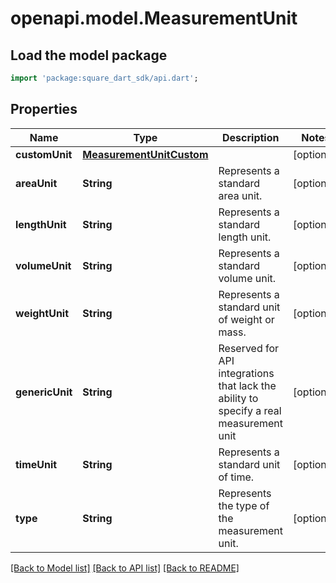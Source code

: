 # openapi.model.MeasurementUnit

## Load the model package
```dart
import 'package:square_dart_sdk/api.dart';
```

## Properties
Name | Type | Description | Notes
------------ | ------------- | ------------- | -------------
**customUnit** | [**MeasurementUnitCustom**](MeasurementUnitCustom.md) |  | [optional] 
**areaUnit** | **String** | Represents a standard area unit. | [optional] 
**lengthUnit** | **String** | Represents a standard length unit. | [optional] 
**volumeUnit** | **String** | Represents a standard volume unit. | [optional] 
**weightUnit** | **String** | Represents a standard unit of weight or mass. | [optional] 
**genericUnit** | **String** | Reserved for API integrations that lack the ability to specify a real measurement unit | [optional] 
**timeUnit** | **String** | Represents a standard unit of time. | [optional] 
**type** | **String** | Represents the type of the measurement unit. | [optional] 

[[Back to Model list]](../README.md#documentation-for-models) [[Back to API list]](../README.md#documentation-for-api-endpoints) [[Back to README]](../README.md)


